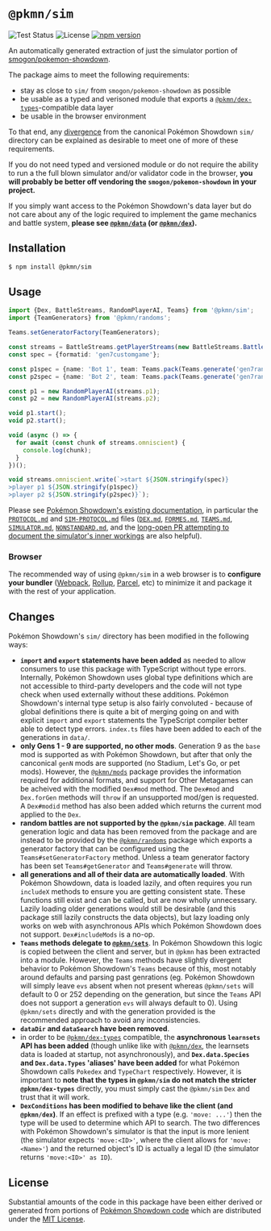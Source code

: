 # `@pkmn/sim`

![Test Status](https://github.com/pkmn/ps/workflows/Tests/badge.svg)
![License](https://img.shields.io/badge/License-MIT-blue.svg)
[![npm version](https://img.shields.io/npm/v/@pkmn/sim.svg)](https://www.npmjs.com/package/@pkmn/sim)

An automatically generated extraction of just the simulator portion of
[smogon/pokemon-showdown](https://github.com/smogon/pokemon-showdown).

The package aims to meet the following requirements:

- stay as close to `sim/` from `smogon/pokemon-showdown` as possible
- be usable as a typed and verisoned module that exports a
  [`@pkmn/dex-types`](../dex/types)-compatible data layer
- be usable in the browser environment

To that end, any [divergence](#changes) from the canonical Pokémon Showdown `sim/` directory can be
explained as desirable to meet one of more of these requirements.

If you do not need typed and versioned module or do not require the ability to run a the full blown
simulator and/or validator code in the browser, **you will probably be better off vendoring the
`smogon/pokemon-showdown` in your project.**

If you simply want access to the Pokémon Showdown's data layer but do not care about any of the
logic required to implement the game mechanics and battle system, **please see
[`@pkmn/data`](../data) (or [`@pkmn/dex`](../dex)).**

## Installation

```sh
$ npm install @pkmn/sim
```

## Usage

```ts
import {Dex, BattleStreams, RandomPlayerAI, Teams} from '@pkmn/sim';
import {TeamGenerators} from '@pkmn/randoms';

Teams.setGeneratorFactory(TeamGenerators);

const streams = BattleStreams.getPlayerStreams(new BattleStreams.BattleStream());
const spec = {formatid: 'gen7customgame'};

const p1spec = {name: 'Bot 1', team: Teams.pack(Teams.generate('gen7randombattle'))};
const p2spec = {name: 'Bot 2', team: Teams.pack(Teams.generate('gen7randombattle'))};

const p1 = new RandomPlayerAI(streams.p1);
const p2 = new RandomPlayerAI(streams.p2);

void p1.start();
void p2.start();

void (async () => {
  for await (const chunk of streams.omniscient) {
    console.log(chunk);
  }
})();

void streams.omniscient.write(`>start ${JSON.stringify(spec)}
>player p1 ${JSON.stringify(p1spec)}
>player p2 ${JSON.stringify(p2spec)}`);
```

Please see [Pokémon Showdown's existing
documentation](https://github.com/smogon/pokemon-showdown/blob/master/sim/README.md), in particular
the [`PROTOCOL.md`](https://github.com/smogon/pokemon-showdown/blob/master/PROTOCOL.md) and
[`SIM-PROTOCOL.md`]( https://github.com/smogon/pokemon-showdown/blob/master/sim/SIM-PROTOCOL.md)
files ([`DEX.md`](https://github.com/smogon/pokemon-showdown/blob/master/sim/DEX.md), [`FORMES.md`](https://github.com/smogon/pokemon-showdown/blob/master/data/FORMES.md),
[`TEAMS.md`](https://github.com/smogon/pokemon-showdown/blob/master/sim/TEAMS.md), [`SIMULATOR.md`](https://github.com/smogon/pokemon-showdown/blob/master/sim/SIMULATOR.md),
[`NONSTANDARD.md`](https://github.com/smogon/pokemon-showdown/blob/master/sim/NONSTANDARD.md), and
the [long-open PR attempting to document the simulator's inner
workings](https://github.com/smogon/pokemon-showdown/pull/5439) are also helpful).

### Browser

The recommended way of using `@pkmn/sim` in a web browser is to **configure your bundler**
([Webpack](https://webpack.js.org/), [Rollup](https://rollupjs.org/),
[Parcel](https://parceljs.org/), etc) to minimize it and package it with the rest of your
application.

## Changes

Pokémon Showdown's `sim/` directory has been modified in the following ways:

- **`import` and `export` statements have been added** as needed to allow consumers to use this
  package with TypeScript without type errors. Internally, Pokémon Showdown uses global type
  definitions which are not accessible to third-party developers and the code will not type check
  when used externally without these additions. Pokémon Showdown's internal type setup is also
  fairly convoluted - because of global definitions there is quite a bit of merging going on and
  with explicit `import` and `export` statements the TypeScript compiler better able to detect type
  errors. `index.ts` files have been added to each of the generations in `data/`.
- **only Gens 1 - 9 are supported, no other mods**. Generation 9 as the `base` mod is supported as
  with Pokémon Showdown, but after that only the canconical `genN` mods are supported (no Stadium,
  Let's Go, or pet mods). However, the [`@pkmn/mods`](../mods) package provides the information
  required for additional formats, and support for Other Metagames can be acheived with the modified
  `Dex#mod` method. The `Dex#mod` and `Dex.forGen` methods will `throw` if an unsupported mod/gen is
  requested.  A `Dex#modid` method has also been added which returns the current mod applied to the
  `Dex`.
- **random battles are not supported by the `@pkmn/sim` package**. All team generation logic and
  data has been removed from the package and are instead to be provided by the
  [`@pkmn/randoms`](../randoms) package which exports a generator factory that can be configured
  using the `Teams#setGeneratorFactory` method. Unless a team generator factory has been set
  `Teams#getGenerator` and `Teams#generate` will throw.
- **all generations and all of their data are automatically loaded**. With Pokémon Showdown, data is
  loaded lazily, and often requires you run `includeX` methods to ensure you are getting consistent
  state. These functions still exist and can be called, but are now wholly unnecessary. Lazily
  loading older generations would still be desirable (and this package still lazily constructs the
  data objects), but lazy loading only works on web with asynchronous APIs which Pokémon Showdown
  does not support. `Dex#includeMods` is a no-op.
- **`Teams` methods delegate to [`@pkmn/sets`](../sets)**. In Pokémon Showdown this logic is copied
  between the client and server, but in `@pkmn` has been extracted into a module. However, the
  `Teams` methods have slightly divergent behavior to Pokémon Showdown's `Teams` because of this,
  most notably around defaults and parsing past genrations (eg. Pokémon Showdown will simply leave
  `evs` absent when not present whereas `@pkmn/sets` will default to 0 or 252 depending on the
  generation, but since the `Teams` API does not support a generation `evs` will always default to
  0). Using `@pkmn/sets` directly and with the generation provided is the recommended approach to
  avoid any inconsistencies.
- **`dataDir` and `dataSearch`  have been removed**.
- in order to be [`@pkmn/dex-types`](../dex/types) compatible, the **asynchronous `learnsets` API
  has been added** (though unlike like with [`@pkmn/dex`](../dex), the learnsets data is loaded at
  startup, not asynchronously), and **`Dex.data.Species` and `Dex.data.Types` 'aliases' have been
  added** for what Pokémon Showdown calls `Pokedex` and `TypeChart` respectively. However, it is
  important to **note that the types in `@pkmn/sim` do not match the stricter `@pkmn/dex-types`**
  directly, you must simply cast the `@pkmn/sim` `Dex` and trust that it will work.
- **`DexConditions` has been modified to behave like the client (and `@pkmn/dex`)**. If an effect
  is prefixed with a type (e.g. `'move: ...'`) then the type will be used to determine which API
  to search. The two differences with Pokémon Showdown's simulator is that the input is more lenient
  (the simulator expects `'move:<ID>'`, where the client allows for `'move: <Name>'`) and the
  returned object's ID is actually a legal ID (the simulator returns `'move:<ID>' as ID`).

## License

Substantial amounts of the code in this package have been either derived or generated from portions
of [Pokémon Showdown code](https://github.com/smogon/pokemon-showdown) which are distributed under
the [MIT License](LICENSE).
